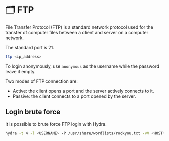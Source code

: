 # 🗂️ FTP

File Transfer Protocol (FTP) is a standard network protocol used for the transfer of computer files between a client and server on a computer network.

The standard port is 21.

```bash
ftp <ip_address>
```

To login anonymously, use `anonymous` as the username while the password leave it empty.

Two modes of FTP connection are:

- Active: the client opens a port and the server actively connects to it.
- Passive: the client connects to a port opened by the server.

## Login brute force

It is possible to brute force FTP login with Hydra.

```bash
hydra -t 4 -l <USERNAME> -P /usr/share/wordlists/rockyou.txt -vV <HOST> ftp
```
